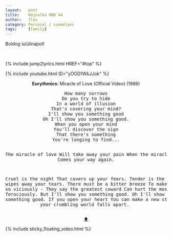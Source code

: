 ```yaml
---
layout:   post
title:    Hajnalka HBD 44
author:   flex
category: Personal / személyes
tags:     [family]
---
```


Boldog szülinapot!

<br style="clear: all;">

{% include jump2lyrics.html HREF="#top" %}

{% include youtube.html ID="yOGD1WkJJok" %}

<!-- break -->

<a id="top"></a>
<div id="lyrics"><div class="lyricsheader"><p><center><b>Eurythmics</b>: Miracle of Love (Official Video) (1986)</center></p></div>
<center>
<pre>
How many sorrows
Do you try to hide
In a world of illusion
That's covering your mind?
I'll show you something good
Oh I'll show you something good.
When you open your mind
You'll discover the sign
That there's something
You're longing to find...

The miracle of love
Will take away your pain
When the miracle of love
Comes your way again.

Cruel is the night
That covers up your fears.
Tender is the one
That wipes away your tears.
There must be a bitter breeze
To make you sting so viciously -
They say the greatest coward
Can hurt the most ferociously.
But I'll show you something good.
Oh I'll show you something good.
If you open your heart
You can make a new start
When your crumbling world falls apart.
</pre>
<a href="#top">⬆</a></center></div>

<div class="sticky_floating_video"></div>
{% include sticky_floating_video.html %}